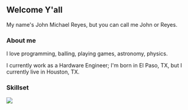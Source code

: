 <h2>Welcome Y'all</h2>
<p>
  My name's John Michael Reyes, but you can call me John or Reyes.
</p>
<h3>About me</h3>
  <p>
  I love programming, balling, playing games, astronomy, physics.

  I currently work as a Hardware Engineer;
  I'm born in El Paso, TX, but I currently live in Houston, TX.
  </p>
<h3>Skillset</h3>

[![](https://skillicons.dev/icons?i=aws,react,vue,php,c,cpp,bootstrap,express,java,js,ts,jquery,nextjs,nodejs,nuxtjs,sass,rust,tailwind,vscode,lua,cs,html,css,go,bash,dart,django,dotnet,git,linux,vite,sqlite,mysql)](https://skillicons.dev)
